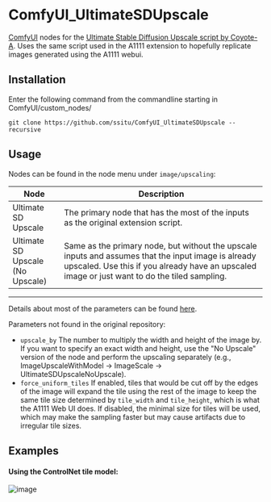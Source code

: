 # ComfyUI_UltimateSDUpscale

 [ComfyUI](https://github.com/comfyanonymous/ComfyUI) nodes for the [Ultimate Stable Diffusion Upscale script by Coyote-A](https://github.com/Coyote-A/ultimate-upscale-for-automatic1111).
 Uses the same script used in the A1111 extension to hopefully replicate images generated using the A1111 webui.

## Installation

Enter the following command from the commandline starting in ComfyUI/custom_nodes/
```
git clone https://github.com/ssitu/ComfyUI_UltimateSDUpscale --recursive
```

## Usage

Nodes can be found in the node menu under `image/upscaling`:

|Node|Description|
| --- | --- |
| Ultimate SD Upscale | The primary node that has the most of the inputs as the original extension script. |
| Ultimate SD Upscale <br>(No Upscale) | Same as the primary node, but without the upscale inputs and assumes that the input image is already upscaled. Use this if you already have an upscaled image or just want to do the tiled sampling. |

---

Details about most of the parameters can be found [here](https://github.com/Coyote-A/ultimate-upscale-for-automatic1111/wiki/FAQ#parameters-descriptions).

Parameters not found in the original repository:

* `upscale_by` The number to multiply the width and height of the image by. If you want to specify an exact width and height, use the "No Upscale" version of the node and perform the upscaling separately (e.g., ImageUpscaleWithModel -> ImageScale -> UltimateSDUpscaleNoUpscale).
* `force_uniform_tiles` If enabled, tiles that would be cut off by the edges of the image will expand the tile using the rest of the image to keep the same tile size determined by `tile_width` and `tile_height`, which is what the A1111 Web UI does. If disabled, the minimal size for tiles will be used, which may make the sampling faster but may cause artifacts due to irregular tile sizes.

## Examples

#### Using the ControlNet tile model:

![image](https://github.com/ssitu/ComfyUI_UltimateSDUpscale/assets/57548627/64f8d3b2-10ae-45ee-9f8a-40b798a51655)
